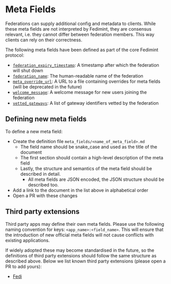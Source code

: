 # Meta Fields

Federations can supply additional config and metadata to clients. While these meta fields are not interpreted by
Fedimint, they are consensus relevant, i.e. they cannot differ between federation members. This way clients can rely on
their correctness.

The following meta fields have been defined as part of the core Fedimint protocol:

* [`federation_expiry_timestamp`](federation_expiry_timestamp.md): A timestamp after which the federation will shut down
* [`federation_name`](federation_name.md): The human-readable name of the federation
* [`meta_override_url`](meta_override_url.md): A URL to a file containing overrides for meta fields (will be deprecated in the future)
* [`welcome_message`](welcome_message.md): A welcome message for new users joining the federation
* [`vetted_gateways`](vetted_gateways.md): A list of gateway identifiers vetted by the federation

## Defining new meta fields

To define a new meta field:

* Create the definition file `meta_fields/<name_of_meta_field>.md`
  * The field name should be snake_case and used as the title of the document
  * The first section should contain a high-level description of the meta field
  * Lastly, the structure and semantics of the meta field should be described in detail.
    * All meta fields are JSON encoded, the JSON structure should be described too.
* Add a link to the document in the list above in alphabetical order
* Open a PR with these changes

## Third party extensions

Third party apps may define their own meta fields. Please use the following naming convention for keys:
`<app_name>:<field_name>`. This will ensure that the introduction of new official meta fields will not cause conflicts
with existing applications.

If widely adopted these may become standardised in the future, so the definitions of third party extensions should
follow the same structure as described above. Below we list known third party extensions (please open a PR to add
yours):

* [Fedi](https://fedibtc.github.io/fedi-docs/docs/fedi/meta_fields/federation-metadata-configurations)

